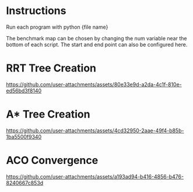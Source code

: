 # Instructions
Run each program with python {file name}

The benchmark map can be chosen by changing the num variable near the bottom of each script.
The start and end point can also be configured here.


# RRT Tree Creation
https://github.com/user-attachments/assets/80e33e9d-a2da-4c1f-810e-ed56bd3f8140

# A* Tree Creation
https://github.com/user-attachments/assets/4cd32950-2aae-49f4-b85b-1ba5500f9340

# ACO Convergence
https://github.com/user-attachments/assets/a193ad94-b416-4856-b476-8240667c853d
